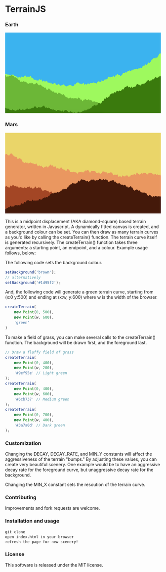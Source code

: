 # TerrainJS

### Earth
![Screenshot](/earth.png?raw=true "Screenshot")

### Mars
![Screenshot](/mars.png?raw=true "Screenshot")


This is a midpoint displacement (AKA diamond-square) based terrain generator, written in Javascript. A dynamically fitted canvas is created, and a background colour can be set. You can then draw as many terrain curves as you'd like by calling the createTerrain() function. The terrain curve itself is generated recursively. The createTerrain() function takes three arguments: a starting point, an endpoint, and a colour. Example usage follows, below:

The following code sets the background colour.

```javascript
setBackground('brown');
// alternatively
setBackground('#1d95f2');
```

And, the following code will generate a green terrain curve, starting from (x:0 y:500) and ending at (x:w, y:600) where w is the width of the browser.
```javascript
createTerrain(
    new Point(0, 500),
    new Point(w, 600),
    'green'
)
```

To make a field of grass, you can make several calls to the createTerrain() function. The background will be drawn first, and the foreground last.

```javascript
// Draw a fluffy field of grass
createTerrain(
    new Point(0, 400),
    new Point(w, 200),
    '#9ef95e' // Light green
);
createTerrain(
    new Point(0, 400),
    new Point(w, 600),    
    '#6cb737' // Medium green
);
createTerrain(
    new Point(0, 700),
    new Point(w, 400),
    '#3a7a0d' // Dark green
);
```

### Customization
Changing the DECAY, DECAY_RATE, and MIN_Y constants will affect the aggressiveness of the terrain "bumps." By adjusting these values, you can create very beautiful scenery. One example would be to have an aggressive decay rate for the foreground curve, but unaggressive decay rate for the background.

Changing the MIN_X constant sets the resoution of the terrain curve.


### Contributing
Improvements and fork requests are welcome.

### Installation and usage
```
git clone
open index.html in your browser
refresh the page for new scenery!
```

### License
This software is released under the MIT license.